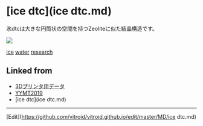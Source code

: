 # [ice dtc](ice dtc.md)

氷dtcは大きな円筒状の空間を持つZeoliteに似た結晶構造です。



![](https://i.gyazo.com/3802bae292166b1b26b1cdef338448f8.png)





[ice](ice.md) [water](water.md) [research](research.md) 



## Linked from

* [3Dプリンタ用データ](3Dプリンタ用データ.md)
* [YYMT2019](YYMT2019.md)
* [ice dtc](ice dtc.md)


----
[Edit](https://github.com/vitroid/vitroid.github.io/edit/master/MD/ice dtc.md)
